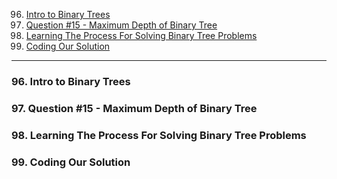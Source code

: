 96. [Intro to Binary Trees](#96)
97. [Question #15 - Maximum Depth of Binary Tree](#97)
98. [Learning The Process For Solving Binary Tree Problems](#98)
99. [Coding Our Solution](#99)

---

### 96. Intro to Binary Trees<a id='96'></a>

### 97. Question #15 - Maximum Depth of Binary Tree<a id='97'></a>

### 98. Learning The Process For Solving Binary Tree Problems<a id='98'></a>

### 99. Coding Our Solution<a id='99'></a>
